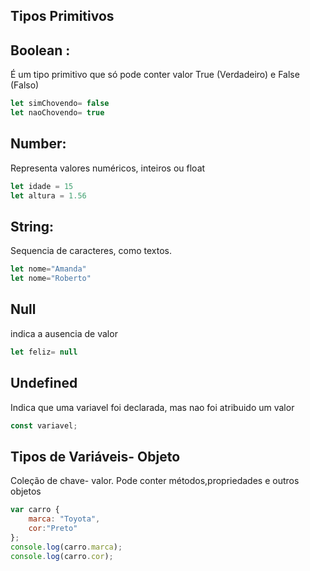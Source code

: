 ## Tipos Primitivos 

## Boolean :
É um tipo primitivo que só pode conter valor True (Verdadeiro) e False (Falso)

``` JavaScript
let simChovendo= false
let naoChovendo= true
```
## Number:
Representa valores numéricos, inteiros ou float
```JavaScript
let idade = 15
let altura = 1.56
```

## String:
Sequencia de caracteres, como textos.
```JavaScript
let nome="Amanda"
let nome="Roberto"
```

## Null 
indica a ausencia de valor

```JavaScript
let feliz= null
```

## Undefined
Indica que uma variavel foi declarada, mas nao foi atribuido um valor

```JavaScript
const variavel;
```

## Tipos de Variáveis- Objeto
Coleção de chave- valor. Pode conter métodos,propriedades e outros objetos

```JavaScript
var carro {
    marca: "Toyota",
    cor:"Preto"
};
console.log(carro.marca);
console.log(carro.cor);

```